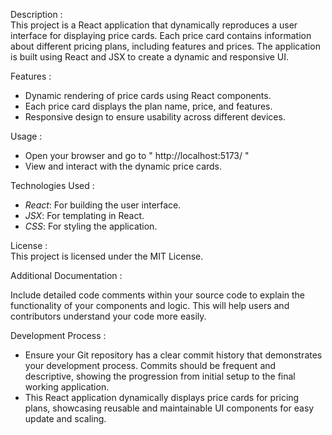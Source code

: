 Description :   
      This project is a React application that dynamically reproduces a user interface for displaying price cards. Each price card contains information about different pricing plans, including features and prices. The application is built using React and JSX to create a dynamic and responsive UI. 

Features :
   - Dynamic rendering of price cards using React components.
   - Each price card displays the plan name, price, and features.
   - Responsive design to ensure usability across different devices.

 Usage :
   - Open your browser and go to " http://localhost:5173/ "
   - View and interact with the dynamic price cards.

 Technologies Used :
   - *React*: For building the user interface.
   - *JSX*: For templating in React.
   - *CSS*: For styling the application.

License :   
   This project is licensed under the MIT License.

Additional Documentation :

   Include detailed code comments within your source code to explain the functionality of your components and logic. This will help users and contributors understand your code more easily.

Development Process :
   - Ensure your Git repository has a clear commit history that demonstrates your development process. Commits should be frequent and descriptive, showing the progression from initial setup to the final working application.
   -  This React application dynamically displays price cards for pricing plans, showcasing reusable and maintainable UI components for easy update and scaling.


